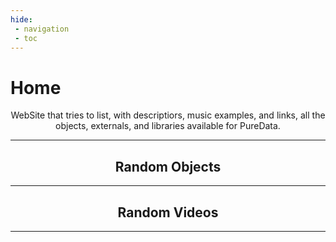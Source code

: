 ```yaml
---
hide:
 - navigation
 - toc
---
```

<style>
  .md-typeset h1,
  .md-content__button {
    display: none;
  }
</style>

# Home

<p align="center">
  WebSite that tries to list, with descriptiors, music examples, and links, all the objects, externals, and libraries available for PureData.
</p>

--- 
<h2 align="center"><b>Random Objects</b></h2>

<div class="grid cards ">
    <ul id="random-objects"></ul>
</div>

---
<h2 align="center"><b>Random Videos</b></h2>

<div id="random-videos" class="videos-container"></div>

--- 

<script>
function shuffleArray(array) {
    for (let i = array.length - 1; i > 0; i--) {
        const j = Math.floor(Math.random() * (i + 1));
        [array[i], array[j]] = [array[j], array[i]]; // troca
    }
    return array;
}

async function addObjects() {
    const response = await fetch(`${window.location.href}/all_objects.json`);
    if (!response.ok) throw new Error("Failed to load JSON");

    const categories = await response.json(); 
    const randomObjects = document.getElementById("random-objects");
    const randomVideos = document.getElementById("random-videos");
    const randomArticles = document.getElementById("random-article");
    while (randomObjects.firstChild) {
        randomObjects.removeChild(randomObjects.firstChild);
    }


    // Shuffle and pick 6
    const selected = shuffleArray([...categories]).slice(0, 4);

    for (const item of selected) {
        const li = document.createElement("li");

        // Span with twemoji class
        const span = document.createElement("span");
        span.classList.add("twemoji");

        // Fetch individual object JSON
        const objjson = await fetch(`${window.location.href}/objects/${item}.json`);
        if (!objjson.ok) throw new Error("Failed to load JSON for " + item);
        const objresult = await objjson.json();
        let description = objresult["description"];
        let firstSentence = description.split(". ")[0];

        // Create link
        const a = document.createElement("a");
        a.href = `${window.location.href}/objects/${item}`;
        a.innerHTML = `<strong><code>${item}</code></strong>`;

        span.appendChild(a);

        let html = firstSentence.replace(/`([^`]+)`/g, "<code>$1</code>");
        html = html.replace(/\*\*([^*]+)\*\*/g, "<b>$1</b>");

        const p = document.createElement("p");
        p.innerHTML = `${html}.`
        li.appendChild(span);
        li.appendChild(p);

        randomObjects.appendChild(li);
    }


    const jsonvideos = await fetch(`${window.location.href}/all_videos.json`);
    if (!jsonvideos.ok) throw new Error("Failed to load JSON");
    const jsonmusic = await fetch(`${window.location.href}/all_music.json`);
    if (!jsonmusic.ok) throw new Error("Failed to load JSON");

    const videos = await jsonvideos.json(); 
    const music = await jsonmusic.json();
    const media = [...videos, ...music];
    const shuffled = shuffleArray(media);
    const selectedVideos = shuffled.slice(0, 2);
    selectedVideos.forEach(v => {
        let url = v.link || v; 
        let videoId = null;

        const match1 = url.match(/v=([^&]+)/);
        if (match1) videoId = match1[1];

        const match2 = url.match(/youtu\.be\/([^?&]+)/);
        if (match2) videoId = match2[1];

        if (videoId) {
            url = `https://www.youtube-nocookie.com/embed/${videoId}`;
            const iframe = document.createElement("iframe");
            iframe.width = "45%";  // overridden by CSS on small screens
            iframe.height = "350px"; // overridden by CSS on small screens
            iframe.src = url;
            iframe.frameBorder = "0";
            iframe.allowFullscreen = true;
            randomVideos.appendChild(iframe);
        }
    });

    // // random articles
    // const selectedArticles = shuffleArray([...articles]).slice(0, 4);
    // selectedArticles.forEach(v => {
    //     let url = v.link || v; 
    //
    //     const li = document.createElement("li");
    //     li.style.marginBottom = "1.5em";       // space between list items
    //
    //     // Link container (title)
    //     const a = document.createElement("a");
    //     a.href = url;
    //     a.innerHTML = `<strong><code>${v.title}</code></strong>`;
    //     a.classList.add("twemoji");
    //     a.style.display = "block";             // ensures full width
    //     a.style.wordWrap = "break-word";       // prevent overflow for long titles
    //
    //     li.appendChild(a);
    //     randomArticles.appendChild(li);
    // });
}

addObjects();

</script>

